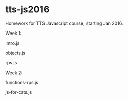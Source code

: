 # tts-js2016
Homework for TTS Javascript course, starting Jan 2016.

Week 1:

intro.js

objects.js

rps.js


Week 2:

functions-rps.js

js-for-cats.js
